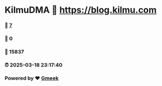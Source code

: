 # KilmuDMA :link: https://blog.kilmu.com 
### :page_facing_up: [7](https://blog.kilmu.com/tag.html) 
### :speech_balloon: 0 
### :hibiscus: 15837 
### :alarm_clock: 2025-03-18 23:17:40 
### Powered by :heart: [Gmeek](https://github.com/Meekdai/Gmeek)
